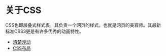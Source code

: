 # 关于CSS

CSS也即层叠式样式表，其负责一个网页的样式，也就是网页的美容师。其最新标准CSS3更是有许多优秀的动画特性。

- [清楚浮动](清除浮动.html)
- [CSS布局](布局.md)
